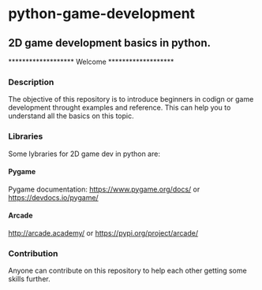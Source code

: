 # python-game-development
## 2D game development basics in python.

******************* Welcome *******************

### Description

The objective of this repository is to introduce beginners in codign or game development throught examples and reference. This can help you to understand all the basics on this topic.

### Libraries

Some lybraries for 2D game dev in python are:
#### Pygame
Pygame documentation:
https://www.pygame.org/docs/
or
https://devdocs.io/pygame/

#### Arcade
http://arcade.academy/
or
https://pypi.org/project/arcade/

### Contribution

Anyone can contribute on this repository to help each other getting some skills further.
